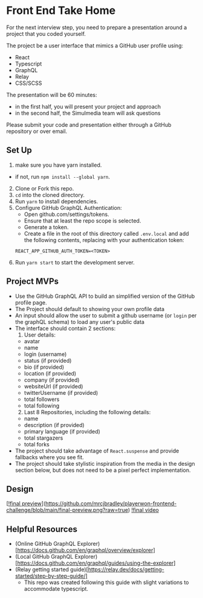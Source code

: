 # Front End Take Home

For the next interview step, you need to prepare a presentation around a project that you coded yourself. 

The project be a user interface that mimics a GitHub user profile using:
- React
- Typescript
- GraphQL
- Relay
- CSS/SCSS

The presentation will be 60 minutes: 
- in the first half, you will present your project and approach
- in the second half, the Simulmedia team will ask questions

Please submit your code and presentation either through a GitHub repository or over email.
## Set Up
1. make sure you have yarn installed.
  - if not, run `npm install --global yarn`.
2. Clone or Fork this repo.
3. `cd` into the cloned directory.
4. Run `yarn` to install dependencies.
5. Configure GitHub GraphQL Authentication:
   - Open github.com/settings/tokens.
   - Ensure that at least the repo scope is selected.
   - Generate a token.
   - Create a file in the root of this directory called `.env.local` and add the following contents, replacing <TOKEN> with your authentication token:
    ```
    REACT_APP_GITHUB_AUTH_TOKEN=<TOKEN>
    ```
6. Run `yarn start` to start the development server.

## Project MVPs
- Use the GitHub GraphQL API to build an simplified version of the GitHub profile page.
- The Project should default to showing your own profile data
- An input should allow the user to submit a github username (or `login` per the graphQL schema) to load any user's public data
- The interface should contain 2 sections:
  1. User details:
    - avatar
    - name
    - login (username)
    - status (if provided)
    - bio  (if provided)
    - location (if provided)
    - company (if provided)
    - websiteUrl (if provided)
    - twitterUsername (if provided)
    - total followers
    - total following
  2. Last 8 Repositories, including the following details:
    - name 
    - description (if provided)
    - primary language (if provided)
    - total stargazers
    - total forks
- The project should take advantage of `React.suspense` and provide fallbacks where you see fit.
- The project should take stylistic inspiration from the media in the design section below, but does not need to be a pixel perfect implementation.

## Design
  
[[!final preview]([./final-preview.png](https://github.com/mrcjbradley/playerwon-frontend-challenge/blob/main/final-preview.png?raw=true))](https://github.com/mrcjbradley/playerwon-frontend-challenge/blob/main/final-preview.png?raw=true)
[!final video](./final-video.mov)

## Helpful Resources
- (Online GitHub GraphQL Explorer)[https://docs.github.com/en/graphql/overview/explorer]
- (Local GitHub GraphQL Explorer)[https://docs.github.com/en/graphql/guides/using-the-explorer]
- (Relay getting started guide)[https://relay.dev/docs/getting-started/step-by-step-guide/]
  - This repo was created following this guide with slight variations to accommodate typescript.
